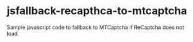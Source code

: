# jsfallback-recapthca-to-mtcaptcha
Sample javascript code to fallback to MTCaptcha if ReCaptcha does not load.
